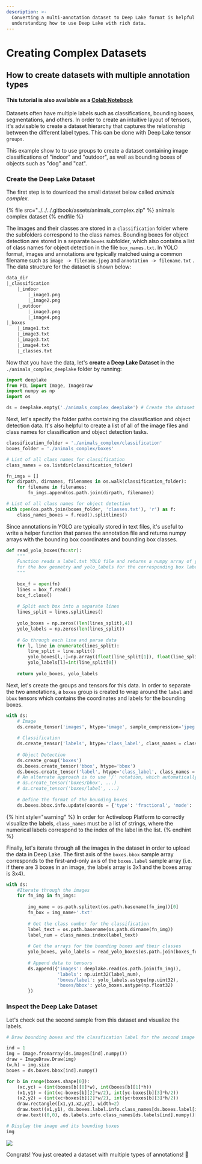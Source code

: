 ```yaml
---
description: >-
  Converting a multi-annotation dataset to Deep Lake format is helpful for
  understanding how to use Deep Lake with rich data.
---
```


# Creating Complex Datasets

## How to create datasets with multiple annotation types

#### This tutorial is also available as a [Colab Notebook](https://colab.research.google.com/drive/1H6T\_jL3Eaqmm0pBR\_Tf8bUEb9BC3QUl0?usp=sharing)

Datasets often have multiple labels such as classifications, bounding boxes, segmentations, and others.  In order to create an intuitive layout of tensors, it's advisable to create a dataset hierarchy that captures the relationship between the different label types. This can be done with Deep Lake tensor `groups`.

This example show to to use groups to create a dataset containing image classifications of "indoor" and "outdoor", as well as bounding boxes of objects such as "dog" and "cat".&#x20;

### Create the Deep Lake Dataset

The first step is to download the small dataset below called _animals complex_.

{% file src="../../../.gitbook/assets/animals_complex.zip" %}
animals complex dataset
{% endfile %}

The images and their classes are stored in a `classification` folder where the subfolders correspond to the class names. Bounding boxes for object detection are stored in a separate `boxes` subfolder, which also contains a list of class names for object detection in the file `box_names.txt`.  In YOLO format, images and annotations are typically matched using a common filename such as `image -> filename.jpeg` and `annotation -> filename.txt` . The data structure for the dataset is shown below:

```python
data_dir
|_classification
    |_indoor
        |_image1.png
        |_image2.png
    |_outdoor
        |_image3.png
        |_image4.png
|_boxes
    |_image1.txt
    |_image3.txt
    |_image3.txt
    |_image4.txt
    |_classes.txt
```

Now that you have the data, let's **create a Deep Lake Dataset** in the `./animals_complex_deeplake` folder by running:&#x20;

```python
import deeplake
from PIL import Image, ImageDraw
import numpy as np
import os

ds = deeplake.empty('./animals_complex_deeplake') # Create the dataset locally
```

Next, let's specify the folder paths containing the classification and object detection data. It's also helpful to create a list of all of the image files and class names for classification and object detection tasks.

```python
classification_folder = './animals_complex/classification'
boxes_folder = './animals_complex/boxes'

# List of all class names for classification
class_names = os.listdir(classification_folder)

fn_imgs = []
for dirpath, dirnames, filenames in os.walk(classification_folder):
    for filename in filenames:
        fn_imgs.append(os.path.join(dirpath, filename))

# List of all class names for object detection        
with open(os.path.join(boxes_folder, 'classes.txt'), 'r') as f:
    class_names_boxes = f.read().splitlines()
```

Since annotations in YOLO are typically stored in text files, it's useful to write a helper function that parses the annotation file and returns numpy arrays with the bounding box coordinates and bounding box classes.

```python
def read_yolo_boxes(fn:str):
    """
    Function reads a label.txt YOLO file and returns a numpy array of yolo_boxes 
    for the box geometry and yolo_labels for the corresponding box labels.
    """
    
    box_f = open(fn)
    lines = box_f.read()
    box_f.close()
    
    # Split each box into a separate lines
    lines_split = lines.splitlines()
    
    yolo_boxes = np.zeros((len(lines_split),4))
    yolo_labels = np.zeros(len(lines_split))
    
    # Go through each line and parse data
    for l, line in enumerate(lines_split):
        line_split = line.split()
        yolo_boxes[l,:]=np.array((float(line_split[1]), float(line_split[2]), float(line_split[3]), float(line_split[4])))
        yolo_labels[l]=int(line_split[0]) 
         
    return yolo_boxes, yolo_labels
```

Next, let's create the groups and tensors for this data. In order to separate the two annotations, a `boxes` group is created to wrap around the `label` and `bbox` tensors which contains the coordinates and labels for the bounding boxes.

```python
with ds:
    # Image
    ds.create_tensor('images', htype='image', sample_compression='jpeg')
    
    # Classification
    ds.create_tensor('labels', htype='class_label', class_names = class_names)
    
    # Object Detection
    ds.create_group('boxes')
    ds.boxes.create_tensor('bbox', htype='bbox')
    ds.boxes.create_tensor('label', htype='class_label', class_names = class_names_boxes)
    # An alternate approach is to use '/' notation, which automatically creates the boxes group
    # ds.create_tensor('boxes/bbox', ...)
    # ds.create_tensor('boxes/label', ...)
    
    # Define the format of the bounding boxes
    ds.boxes.bbox.info.update(coords = {'type': 'fractional', 'mode': 'LTWH'})
```

{% hint style="warning" %}
In order for Activeloop Platform to correctly visualize the labels, `class_names` must be a list of strings, where the numerical labels correspond to the index of the label in the list.
{% endhint %}

Finally, let's iterate through all the images in the dataset in order to upload the data in Deep Lake. The first axis of the `boxes.bbox` sample array corresponds to the first-and-only axis of the `boxes.label` sample array (i.e. if there are 3 boxes in an image, the labels array is 3x1 and the boxes array is 3x4).

```python
with ds:
    #Iterate through the images
    for fn_img in fn_imgs:
        
        img_name = os.path.splitext(os.path.basename(fn_img))[0]
        fn_box = img_name+'.txt'
        
        # Get the class number for the classification
        label_text = os.path.basename(os.path.dirname(fn_img))
        label_num = class_names.index(label_text)
    
        # Get the arrays for the bounding boxes and their classes
        yolo_boxes, yolo_labels = read_yolo_boxes(os.path.join(boxes_folder,fn_box))
        
        # Append data to tensors
        ds.append({'images': deeplake.read(os.path.join(fn_img)),
                   'labels': np.uint32(label_num),
                   'boxes/label': yolo_labels.astype(np.uint32),
                   'boxes/bbox': yolo_boxes.astype(np.float32)
        })
```

### Inspect the Deep Lake Dataset&#x20;

Let's check out the second sample from this dataset and visualize the labels.

```python
# Draw bounding boxes and the classfication label for the second image

ind = 1
img = Image.fromarray(ds.images[ind].numpy())
draw = ImageDraw.Draw(img)
(w,h) = img.size
boxes = ds.boxes.bbox[ind].numpy()

for b in range(boxes.shape[0]):
    (xc,yc) = (int(boxes[b][0]*w), int(boxes[b][1]*h))
    (x1,y1) = (int(xc-boxes[b][2]*w/2), int(yc-boxes[b][3]*h/2))
    (x2,y2) = (int(xc+boxes[b][2]*w/2), int(yc+boxes[b][3]*h/2))
    draw.rectangle([x1,y1,x2,y2], width=2)
    draw.text((x1,y1), ds.boxes.label.info.class_names[ds.boxes.label[ind].numpy()[b]])
    draw.text((0,0), ds.labels.info.class_names[ds.labels[ind].numpy()[0]])
```

```python
# Display the image and its bounding boxes
img
```

![](../../../.gitbook/assets/dog\_and\_cat\_boxes\_and\_class.png)

Congrats! You just created a dataset with multiple types of annotations! 🎉
